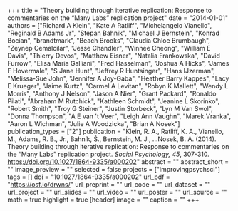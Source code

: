 +++
title = "Theory building through iterative replication: Response to commentaries on the “Many Labs” replication project"
date = "2014-01-01"
authors = ["Richard A Klein", "Kate A Ratliff", "Michelangelo Vianello", "Reginald B Adams Jr", "Stepan Bahnik", "Michael J Bernstein", "Konrad Bocian", "brandtmark", "Beach Brooks", "Claudia Chloe Brumbaugh", "Zeynep Cemalcilar", "Jesse Chandler", "Winnee Cheong", "William E Davis", "Thierry Devos", "Matthew Eisner", "Natalia Frankowska", "David Furrow", "Elisa Maria Galliani", "Fred Hasselman", "Joshua A Hicks", "James F Hovermale", "S Jane Hunt", "Jeffrey R Huntsinger", "Hans IJzerman", "Melissa-Sue John", "Jennifer A Joy-Gaba", "Heather Barry Kappes", "Lacy E Krueger", "Jaime Kurtz", "Carmel A Levitan", "Robyn K Mallett", "Wendy L Morris", "Anthony J Nelson", "Jason A Nier", "Grant Packard", "Ronaldo Pilati", "Abraham M Rutchick", "Kathleen Schmidt", "Jeanine L Skorinko", "Robert Smith", "Troy G Steiner", "Justin Storbeck", "Lyn M Van Swol", "Donna Thompson", "A E van 't Veer", "Leigh Ann Vaughn", "Marek Vranka", "Aaron L Wichman", "Julie A Woodzicka", "Brian A Nosek"]
publication_types = ["2"]
publication = "Klein, R. A., Ratliff, K. A., Vianello, M., Adams, R. B., Jr., Bahník, Š., Bernstein, M. J., ...Nosek, B. A. (2014). Theory building through iterative replication: Response to commentaries on the “Many Labs” replication project. *Social Psychology, 45*, 307-310. https://doi.org/10.1027/1864-9335/a000202"
abstract = ""
abstract_short = ""
image_preview = ""
selected = false
projects = ["improvingpsychsci"]
tags = []
doi = "10.1027/1864-9335/a000202"
url_pdf = "https://osf.io/drwns/"
url_preprint = ""
url_code = ""
url_dataset = ""
url_project = ""
url_slides = ""
url_video = ""
url_poster = ""
url_source = ""
math = true
highlight = true
[header]
image = ""
caption = ""
+++
